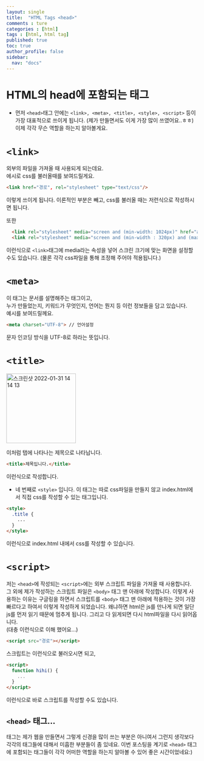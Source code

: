 ```yaml
---
layout: single
title:  "HTML Tags <head>"
comments : ture
categories : [html]
tags : [html, html tag]
published: true
toc: true 
author_profile: false
sidebar: 
  nav: "docs"
---
```


# HTML의 head에 포함되는 태그

+ 먼저 `<head>`태그 안에는 `<link>, <meta>, <title>, <style>, <script>` 등이 가장 대표적으로 쓰이게 됩니다. (제가 만들면서도 이게 가장 많이 쓰였어요..ㅎㅎ) 이제 각각 무슨 역할을 하는지 알아볼게요.

# `<link>`

외부의 파일을 가져올 때 사용되게 되는데요.   
에시로 css를 불러올때를 보여드릴게요.

```html
<link href="경로", rel="stylesheet" type="text/css"/>
```

이렇게 쓰이게 됩니다. 이론적인 부분은 빼고, css를 불러올 때는 저런식으로 작성하시면 됩니다. 

또한 

```html
  <link rel="stylesheet" media="screen and (min-width: 1024px)" href="assets/css/desktop.css?4"/>
  <link rel="stylesheet" media="screen and (min-width : 320px) and (max-width : 767px)" href="assets/css/mobile.css?3"/>
```

이런식으로 `<link>`태그에 media라는 속성을 넣어 스크린 크기에 맞는 화면을 설정할 수도 있습니다. (물론 각각 css파일을 통해 조정해 주어야 적용됩니다.)
# `<meta>` 

이 태그는 문서를 설명해주는 태그이고,   
누가 만들었는지, 키워드가 무엇인지, 언어는 뭔지 등 이런 정보들을 담고 있습니다.    
예시를 보여드릴께요.

```html
<meta charset="UTF-8"> // 언어설정
```

문자 인코딩 방식을 UTF-8로 하라는 뜻입니다. 

# `<title>`

<img width="183" alt="스크린샷 2022-01-31 14 14 13" src="https://user-images.githubusercontent.com/75836426/151742357-4212503d-0d16-4da4-9a4b-c8a012baa758.png">

이처럼 탭에 나타나는 제목으로 나타납니다. 

```html
<title>제목입니다.</title>
```

이런식으로 작성합니다. 

+ 네 번째로 `<style>` 입니다. 이 태그는 따로 css파일을 만들지 않고 index.html에서 직접 css를 작성할 수 있는 태그입니다. 

```html
<style>
  .title {
    ...
  }
</style>
```

이런식으로 index.html 내에서 css를 작성할 수 있습니다.

# `<script>` 

저는 `<head>`에 작성되는 `<script>`에는 외부 스크립트 파일을 가져올 때 사용합니다. 그 외에 제가 작성하는 스크립트 파일은 `<body>` 태그 맨 아래에 작성합니다. 이렇게 사용하는 이유는 구글링을 하면서 스크립트를 `<body>` 태그 맨 아래에 적용하는 것이 가장 빠르다고 하여서 이렇게 작성하게 되었습니다. 왜냐하면 html은 js를 만나게 되면 일단 js를 먼저 읽기 때문에 멈추게 됩니다. 그리고 다 읽게되면 다시 html파일을 다시 읽어옵니다.  
(대충 이런식으로 이해 했어요...)

```html
<script src="경로"></script>
```

스크립트는 이런식으로 불러오시면 되고, 

```html
<script>
  function hihi() {
    ...
  }
</script>
```

이런식으로 바로 스크립트를 작성할 수도 있습니다. 

## `<head>` 태그...

태그는 제가 웹을 만들면서 그렇게 신경을 많이 쓰는 부분은 아니여서 그런지 생각보다 각각의 태그들에 대해서 미흡한 부분들이 좀 있네요. 이번 포스팅을 계기로 `<head>` 태그에 포함되는 태그들이 각각 어떠한 역할을 하는지 알아볼 수 있어 좋은 시간이었네요:)